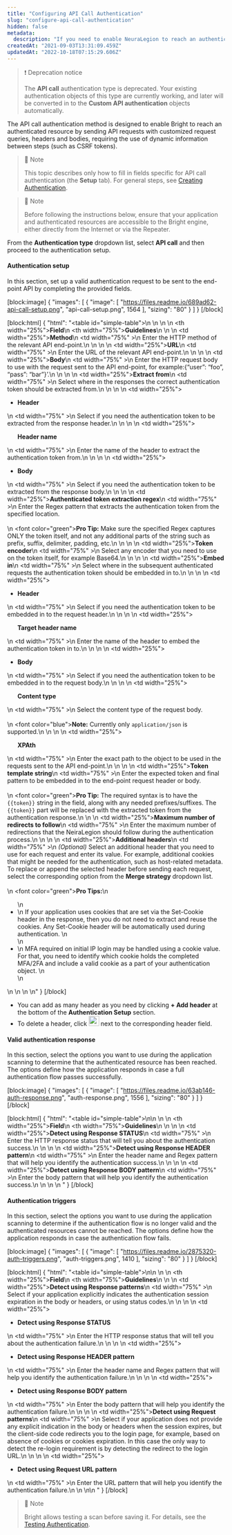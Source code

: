 ```yaml
---
title: "Configuring API Call Authentication"
slug: "configure-api-call-authentication"
hidden: false
metadata: 
  description: "If you need to enable NeuraLegion to reach an authenticated resource by sending API requests with a customized body, you should use the API call authentication method."
createdAt: "2021-09-03T13:31:09.459Z"
updatedAt: "2022-10-18T07:15:29.606Z"
---
```

> ❗️ Deprecation notice
> 
> The **API call** authentication type is deprecated. Your existing authentication objects of this type are currently working, and later will be converted in to the **Custom API authentication** objects automatically.

The API call authentication method is designed to enable Bright to reach an authenticated resource by sending API requests with customized request queries, headers and bodies, requiring the use of dynamic information between steps (such as CSRF tokens).

> 📘 Note
> 
> This topic describes only how to fill in fields specific for API call authentication (the **Setup** tab). For general steps, see [Creating Authentication](https://docs.brightsec.com/docs/configuring-authentication).

> 📘 Note
> 
> Before following the instructions below, ensure that your application and authenticated resources are accessible to the Bright engine, either directly from the Internet or via the Repeater.

From the **Authentication type** dropdown list, select **API call** and then proceed to the authentication setup. 

#### Authentication setup

In this section, set up a valid authentication request to be sent to the end-point API by completing the provided fields. 

[block:image]
{
  "images": [
    {
      "image": [
        "https://files.readme.io/689ad62-api-call-setup.png",
        "api-call-setup.png",
        1564
      ],
      "sizing": "80"
    }
  ]
}
[/block]



[block:html]
{
  "html": "<table id=\"simple-table\">\n  <style>\n #simple-table {\n    border-collapse: separate;\n    width: 100%;\n    display: block;\n    display: table;\n  }\n#simple-table th {\n    padding: 1.5%;\n    text-align: left;\n    vertical-align: text-top;\n    background-color: #B2D6DA;\n  }\n\n  #simple-table td {\n    padding: 1.5%;\n    text-align: left;\n    vertical-align: text-top;\n  }\n\n  #simple-table tr:nth-child(odd) {\n    background-color: #FFFFFF;\n  }\n\n  #simple-table tr:nth-child(even) {\n    background-color: #F4F6F7;\n  }\n  </style>\n  <body>\n  <tr>\n    <th width=\"25%\"><b>Field</b></th>\n    <th width=\"75%\"><b>Guidelines</b></th>\n  </tr>\n  <tr>\n    <td width=\"25%\"><b>Method</b></td>\n    <td width=\"75%\" >\n       Enter the HTTP method of the relevant API end-point.\n    </td>\n  </tr>\n  <tr>\n    <td width=\"25%\"><b>URL</b></td>\n    <td width=\"75%\" >\n    Enter the URL of the relevant API end-point.\n    </td>\n  </tr>\n  <tr>\n    <td width=\"25%\"><b>Body</b></td>\n    <td width=\"75%\" >\n        Enter the HTTP request body to use with the request sent to the API end-point, for example:{“user”: “foo”, “pass”: “bar”}’.\n    </td>\n  </tr>\n  <tr>\n    <td width=\"25%\"><b>Extract from</b></td>\n    <td width=\"75%\" >\n        Select where in the responses the correct authentication token should be extracted from.\n    </td>\n  </tr>\n  <tr>\n    <td width=\"25%\"><ul><li><b>Header</b></li></ul></td>\n    <td width=\"75%\" >\n        Select if you need the authentication token to be extracted from the response header.\n    </td>\n  </tr>\n  <tr>\n    <td width=\"25%\"><ul><b>Header name</b></ul></td>\n    <td width=\"75%\" >\n        Enter the name of the header to extract the authentication token from.\n    </td>\n  </tr>\n   <tr>\n    <td width=\"25%\"><ul><li><b>Body</b></li></ul></td>\n    <td width=\"75%\" >\n        Select if you need the authentication token to be extracted from the response body.\n    </td>\n  </tr>\n  <tr>\n    <td width=\"25%\"><b>Authenticated token extraction regex</b></td>\n    <td width=\"75%\" >\n        Enter the Regex pattern that extracts the authentication token from the specified location.<br><br>\n      <font color=\"green\"><b>Pro Tip:</b></font> Make sure the specified Regex captures ONLY the token itself, and not any additional parts of the string such as prefix, suffix, delimiter, padding, etc.\n    </td>\n  </tr>\n  <tr>\n    <td width=\"25%\"><b>Token encoder</b></td>\n    <td width=\"75%\" >\n        Select any encoder that you need to use on the token itself, for example Base64.\n    </td>\n  </tr>\n  <tr>\n    <td width=\"25%\"><b>Embed in</b></td>\n    <td width=\"75%\" >\n        Select where in the subsequent authenticated requests the authentication token should be embedded in to.\n    </td>\n  </tr>\n  <tr>\n    <td width=\"25%\"><ul><li><b>Header</b></li></ul></td>\n    <td width=\"75%\" >\n        Select if you need the authentication token to be embedded in to the request header.\n    </td>\n  </tr>\n  <tr>\n    <td width=\"25%\"><ul><b>Target header name</b></ul></td>\n    <td width=\"75%\" >\n        Enter the name of the header to embed the authentication token in to.\n    </td>\n  </tr>\n  <tr>\n    <td width=\"25%\"><ul><li><b>Body</b></li></ul></td>\n    <td width=\"75%\" >\n        Select if you need the authentication token to be embedded in to the request body.\n    </td>\n  </tr>\n  <tr>\n    <td width=\"25%\"><ul><b>Content type</b></ul></td>\n    <td width=\"75%\" >\n        Select the content type of the request body.<br><br>\n        <font color=\"blue\"><b>Note:</b></font> Currently only `application/json` is supported.\n    </td>\n  </tr>\n   <tr>\n    <td width=\"25%\"><ul><b>XPAth</b></ul></td>\n    <td width=\"75%\" >\n        Enter the exact path to the object to be used in the requests sent to the API end-point.\n    </td>\n  </tr>\n   <tr>\n    <td width=\"25%\"><b>Token template string</b></td>\n    <td width=\"75%\" >\n        Enter the expected token and final pattern to be embedded in to the end-point request header or body.<br><br>\n        <font color=\"green\"><b>Pro Tip:</b></font> The required syntax is to have the `{{token}}` string in the field, along with any needed prefixes/suffixes. The `{{token}}` part will be replaced with the extracted token from the authentication response.\n    </td>\n  </tr>\n   <td width=\"25%\"><b>Maximum number of redirects to follow</b></td>\n    <td width=\"75%\" >\n        Enter the maximum number of redirections that the NeiraLegion should follow during the authentication process.\n    </td>\n  </tr>\n   <tr>\n    <td width=\"25%\"><b>Additional headers</b></td>\n    <td width=\"75%\" >\n        <em>(Optional)</em> Select an additional header that you need to use for each request and enter its value. For example, additional cookies that might be needed for the authentication, such as host-related metadata.<br>To replace or append the selected header before sending each request, select the corresponding option from the <b>Merge strategy</b> dropdown list.<br><br>\n         <font color=\"green\"><b>Pro Tips:</b></font>\n        <ul>\n            <li>\n                If your application uses cookies that are set via the Set-Cookie header in the response, then you do not need to extract and reuse the cookies. Any Set-Cookie header will be automatically used during authentication.  \n            </li>\n             <li>\n                MFA required on initial IP login may be handled using a cookie value. For that, you need to identify which cookie holds the completed MFA/2FA and include a valid cookie as a part of your authentication object.  \n            </li>\n        </ul>\n    </td>\n  </tr>\n  </table>\n</body>"
}
[/block]



- You can add as many header as you need by clicking **+ Add header** at the bottom of the **Authentication Setup** section. 
- To delete a header, click <img src="https://files.readme.io/d6f5fdd-delete-icon.png" width="24" height="23"> next to the corresponding header field.

#### Valid authentication response

In this section, select the options you want to use during the application scanning to determine that the authenticated resource has been reached. The options define how the application responds in case a full authentication flow passes successfully.

[block:image]
{
  "images": [
    {
      "image": [
        "https://files.readme.io/63ab146-auth-response.png",
        "auth-response.png",
        1556
      ],
      "sizing": "80"
    }
  ]
}
[/block]



[block:html]
{
  "html": "<table id=\"simple-table\">\n<style>\n #simple-table {\n    border-collapse: separate;\n    width: 100%;\n    display: block;\n    display: table;\n  }\n#simple-table th {\n    padding: 1.5%;\n    text-align: left;\n    vertical-align: text-top;\n    background-color: #B2D6DA;\n  }\n\n  #simple-table td {\n    padding: 1.5%;\n    text-align: left;\n    vertical-align: text-top;\n  }\n\n  #simple-table tr:nth-child(odd) {\n    background-color: #FFFFFF;\n  }\n\n  #simple-table tr:nth-child(even) {\n    background-color: #F4F6F7;\n  }\n  </style>\n  <body>\n  <tr>\n    <th width=\"25%\"><b>Field</b></th>\n    <th width=\"75%\"><b>Guidelines</b></th>\n  </tr>\n    </tr>\n  <tr>\n    <td width=\"25%\"><b>Detect using Response STATUS</b></td>\n    <td width=\"75%\" >\n       Enter the HTTP response status that will tell you about the authentication success.\n    </td>\n  </tr>\n  <tr>\n    <td width=\"25%\"><b>Detect using Response HEADER pattern</b></td>\n    <td width=\"75%\" >\n        Enter the header name and Regex pattern that will help you identify the authentication success.\n    </td>\n  </tr>\n  <tr>\n    <td width=\"25%\"><b>Detect using Response BODY pattern</b></td>\n    <td width=\"75%\" >\n       Enter the body pattern that will help you identify the authentication success.\n    </td>\n  </tr>\n  </table>\n </body>"
}
[/block]



#### Authentication triggers

In this section, select the options you want to use during the application scanning to determine if the authentication flow is no longer valid and the authenticated resources cannot be reached. The options define how the application responds in case the authentication flow fails.

[block:image]
{
  "images": [
    {
      "image": [
        "https://files.readme.io/2875320-auth-triggers.png",
        "auth-triggers.png",
        1410
      ],
      "sizing": "80"
    }
  ]
}
[/block]



[block:html]
{
  "html": "<table id=\"simple-table\">\n<style>\n #simple-table {\n    border-collapse: separate;\n    width: 100%;\n    display: block;\n    display: table;\n  }\n#simple-table th {\n    padding: 1.5%;\n    text-align: left;\n    vertical-align: text-top;\n    background-color: #B2D6DA;\n  }\n\n  #simple-table td {\n    padding: 1.5%;\n    text-align: left;\n    vertical-align: text-top;\n  }\n\n  #simple-table tr:nth-child(odd) {\n    background-color: #FFFFFF;\n  }\n\n  #simple-table tr:nth-child(even) {\n    background-color: #F4F6F7;\n  }\n  </style>\n  <body>\n  <tr>\n    <th width=\"25%\"><b>Field</b></th>\n    <th width=\"75%\"><b>Guidelines</b></th>\n  </tr>\n  <tr>\n    <td width=\"25%\"><b>Detect using Response patterns</b></td>\n    <td width=\"75%\" >\n       Select if your application explicitly indicates the authentication session expiration in the body or headers, or using status codes.\n    </td>\n  </tr>\n  <tr>\n    <td width=\"25%\"><ul><li><b>Detect using Response STATUS</b></li></ul></td>\n    <td width=\"75%\" >\n       Enter the HTTP response status that will tell you about the authentication failure.\n    </td>\n  </tr>\n  <tr>\n    <td width=\"25%\"><ul><li><b>Detect using Response HEADER pattern</b></li></ul></td>\n    <td width=\"75%\" >\n        Enter the header name and Regex pattern that will help you identify the authentication failure.\n    </td>\n  </tr>\n  <tr>\n    <td width=\"25%\"><ul><li><b>Detect using Response BODY pattern</b></li></ul></td>\n    <td width=\"75%\" >\n       Enter the body pattern that will help you identify the authentication failure.\n    </td>\n  </tr>\n  <tr>\n    <td width=\"25%\"><b>Detect using Request patterns</b></td>\n    <td width=\"75%\" >\n           Select if your application does not provide any explicit indication in the body or headers when the session expires, but the client-side code redirects you to the login page, for example, based on absence of cookies or cookies expiration. In this case the only way to detect the re-login requirement is by detecting the redirect to the login URL.\n    </td>\n  </tr>\n  <tr>\n    <td width=\"25%\"><ul><li><b>Detect using Request URL pattern</b></li></ul></td>\n    <td width=\"75%\" >\n       Enter the URL pattern that will help you identify the authentication failure.\n    </td>\n  </tr>\n</table>\n </body>"
}
[/block]



> 📘 Note
> 
> Bright allows testing a scan before saving it. For details, see the [Testing Authentication](https://docs.brightsec.com/docs/configuring-authentication#testing-authentication).